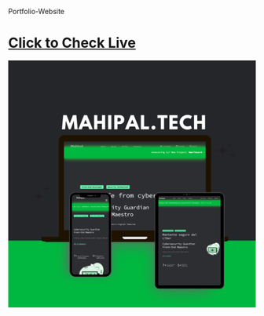 Portfolio-Website

<h1><a href="https://mahipal.tech/"> Click to Check Live</a></h1>
<img src="assets/Mockup.png"><br>

